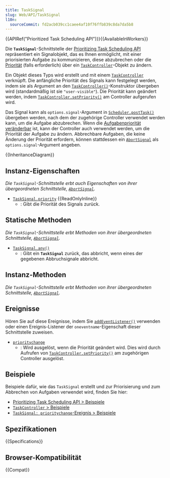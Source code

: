 ```yaml
---
title: TaskSignal
slug: Web/API/TaskSignal
l10n:
  sourceCommit: fd2acb039cc1caee4af10f76ffb839c8da7da5b8
---
```


{{APIRef("Prioritized Task Scheduling API")}}{{AvailableInWorkers}}

Die **`TaskSignal`**-Schnittstelle der [Prioritizing Task Scheduling API](/de/docs/Web/API/Prioritized_Task_Scheduling_API) repräsentiert ein Signalobjekt, das es Ihnen ermöglicht, mit einer priorisierten Aufgabe zu kommunizieren, diese abzubrechen oder die [Priorität](/de/docs/Web/API/Prioritized_Task_Scheduling_API#task_priorities) (falls erforderlich) über ein [`TaskController`](/de/docs/Web/API/TaskController)-Objekt zu ändern.

Ein Objekt dieses Typs wird erstellt und mit einem [`TaskController`](/de/docs/Web/API/TaskController) verknüpft. Die anfängliche Priorität des Signals kann festgelegt werden, indem sie als Argument an den [`TaskController()`](/de/docs/Web/API/TaskController/TaskController)-Konstruktor übergeben wird (standardmäßig ist sie `"user-visible"`). Die Priorität kann geändert werden, indem [`TaskController.setPriority()`](/de/docs/Web/API/TaskController/setPriority) am Controller aufgerufen wird.

Das Signal kann als `options.signal`-Argument in [`Scheduler.postTask()`](/de/docs/Web/API/Scheduler/postTask) übergeben werden, nach dem der zugehörige Controller verwendet werden kann, um die Aufgabe abzubrechen. Wenn die [Aufgabenpriorität veränderbar](/de/docs/Web/API/Prioritized_Task_Scheduling_API#mutable_and_immutable_task_priority) ist, kann der Controller auch verwendet werden, um die Priorität der Aufgabe zu ändern. Abbrechbare Aufgaben, die keine Änderung der Priorität erfordern, können stattdessen ein [`AbortSignal`](/de/docs/Web/API/AbortSignal) als `options.signal`-Argument angeben.

{{InheritanceDiagram}}

## Instanz-Eigenschaften

_Die `TaskSignal`-Schnittstelle erbt auch Eigenschaften von ihrer übergeordneten Schnittstelle, [`AbortSignal`](/de/docs/Web/API/AbortSignal)._

- [`TaskSignal.priority`](/de/docs/Web/API/TaskSignal/priority) {{ReadOnlyInline}}
  - : Gibt die Priorität des Signals zurück.

## Statische Methoden

_Die `TaskSignal`-Schnittstelle erbt Methoden von ihrer übergeordneten Schnittstelle, [`AbortSignal`](/de/docs/Web/API/AbortSignal)._

- [`TaskSignal.any()`](/de/docs/Web/API/TaskSignal/any_static)
  - : Gibt ein **`TaskSignal`** zurück, das abbricht, wenn eines der gegebenen Abbruchsignale abbricht.

## Instanz-Methoden

_Die `TaskSignal`-Schnittstelle erbt Methoden von ihrer übergeordneten Schnittstelle, [`AbortSignal`](/de/docs/Web/API/AbortSignal)._

## Ereignisse

Hören Sie auf diese Ereignisse, indem Sie [`addEventListener()`](/de/docs/Web/API/EventTarget/addEventListener) verwenden oder einen Ereignis-Listener der `oneventname`-Eigenschaft dieser Schnittstelle zuweisen.

- [`prioritychange`](/de/docs/Web/API/TaskSignal/prioritychange_event)
  - : Wird ausgelöst, wenn die Priorität geändert wird. Dies wird durch Aufrufen von [`TaskController.setPriority()`](/de/docs/Web/API/TaskController/setPriority) am zugehörigen Controller ausgelöst.

## Beispiele

Beispiele dafür, wie das `TaskSignal` erstellt und zur Priorisierung und zum Abbrechen von Aufgaben verwendet wird, finden Sie hier:

- [Prioritizing Task Scheduling API > Beispiele](/de/docs/Web/API/Prioritized_Task_Scheduling_API#examples)
- [`TaskController` > Beispiele](/de/docs/Web/API/TaskController#examples)
- [`TaskSignal: prioritychange`-Ereignis > Beispiele](/de/docs/Web/API/TaskSignal/prioritychange_event#examples)

## Spezifikationen

{{Specifications}}

## Browser-Kompatibilität

{{Compat}}
